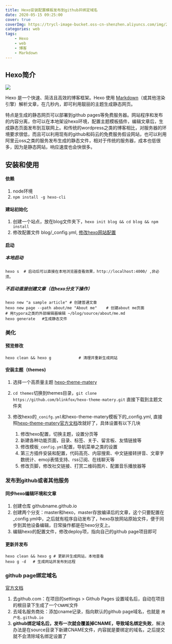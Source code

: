 ```yaml
---
title: Hexo安装配置模板发布到github并绑定域名
date: 2020-05-15 09:25:00
cover: true
coverImg: https://trycl-image-bucket.oss-cn-shenzhen.aliyuncs.com/img/20200515013604.png?x-oss-process=image/auto-orient,1/resize,m_lfit,w_800/quality,Q_60
categories: web
tags:
	- Hexo
	- web
	- 博客
	- Markdown
---
```


## Hexo简介

![](https://trycl-image-bucket.oss-cn-shenzhen.aliyuncs.com/img/20200515013604.png?x-oss-process=image/auto-orient,1/resize,m_lfit,w_800/quality,Q_60)

Hexo 是一个快速、简洁且高效的博客框架。Hexo 使用 [Markdown](http://daringfireball.net/projects/markdown/)（或其他渲染引擎）解析文章，在几秒内，即可利用靓丽的主题生成静态网页。

特点是生成的静态网页可以部署到github pages等免费服务器。网站程序和发布的内容分离，你可以在本地架设hexo环境，配置主题模板插件，编辑文章后，生成静态页面发布到互联网上。和传统的wordpress之类的博客相比，对服务器的环境要求很低，而且可以利用现有的github和码云的免费服务假设网站，也可以利用阿里云oss之类的服务发布生成的静态文件，相对于传统的服务器，成本也低很多，因为是静态网站，响应速度也会快很多。



## 安装和使用

#### 依赖

1. node环境
2. `npm install -g hexo-cli`

#### 建站初始化

1. 创建一个站点，放在blog文件夹下，`hexo init blog && cd blog && npm install`
2. 修改配置文件 blog/_config.yml, [修改hexo网站配置](https://hexo.io/zh-cn/docs/configuration)

#### 启动

##### 本地启动

```
hexo s	# 启动后可以直接在本地浏览器查看效果，http://localhost:4000/ ,非必须。
```

##### 不启动直接创建文章（在hexo分支下操作）

```
hexo new "a sample article"	# 创建普通文章
hexo new page --path about/me "About me"	# 创建about me页面
# 用typora之类的外部编辑器编辑 ~/blog/source/about/me.md
hexo generate	#生成静态文件
```



### 美化

#### 预览修改

```
hexo clean && hexo g			# 清理并重新生成网站
```

#### 安装主题（themes)

1. 选择一个高质量主题 [hexo-theme-matery](https://github.com/blinkfox/hexo-theme-matery)

2. `cd themes`切换到themes目录，`git clone https://github.com/blinkfox/hexo-theme-matery.git` 直接下载到主题文件夹
3. 修改hexo的`_conifg.yml`和hexo-theme-matery模板下的_config.yml, 直接照[hexo-theme-matery官方文档](https://github.com/blinkfox/hexo-theme-matery/blob/develop/README_CN.md)改就好了，具体设置有以下几块
   1. 修改hexo配置，切换主题，设置分页等
   2. 新建各种功能页面，目录、标签、关于、留言板、友情链接等
   3. 修改模板`_config.yml`配置，导航菜单之类的设置
   4. 第三方插件安装和配置，代码高亮、内容搜索、中文链接转拼音、文章字数统计、emoji表情支持、rss订阅、在线聊天等
   5. 修改页脚，修改社交链接、打赏二维码图片、配置音乐播放器等

### 发布到github或者其他服务

#### 同步hexo编辑环境和文章

1. 创建仓库 githubname.github.io
2. 创建两个分支：master和hexo，master存放编译后的文章，这个只要配置在_config.yml中，之后就有程序自动发布了，hexo存放网站原始文件，便于同步到其他设备编辑，日常操作都是在hexo分支上。
3. 编辑hexo的配置文件，修改deploy项，指向自己的github page项目即可

#### 更新并发布

```
hexo clean && hexo g # 更新并生成网站，本地查看
hexo g -d	# 生成网站并发布到远程
```



### github page绑定域名

[官方文档](https://help.github.com/cn/github/working-with-github-pages/about-custom-domains-and-github-pages)

1. 去github.com：在项目的settings > Github Pages 设置域名后，自动在项目的根目录下生成了一个`CNAME`文件
2. 去域名服务商处：添加cname记录，指向默认的github page域名，也就是 `用户名.github.io`
3. **github绑定域名后，发布一次就会覆盖掉CNAME，导致域名绑定失败**，解决办法是在source目录下新建CNAME文件，内容就是要绑定的域名，之后提交就不会清除域名绑定设置了

